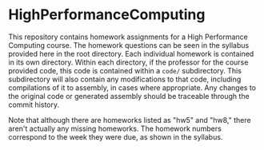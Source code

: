 # HighPerformanceComputing
This repository contains homework assignments for a High Performance Computing course. The homework questions can be seen
in the syllabus provided here in the root directory. Each individual homework is contained in its own directory. Within each
directory, if the professor for the course provided code, this code is contained within a `code/` subdirectory. This subdirectory
will also contain any modifications to that code, including compilations of it to assembly, in cases where appropriate. Any
changes to the original code or generated assembly should be traceable through the commit history.

Note that although there are homeworks listed as "hw5" and "hw8," there aren't actually any missing homeworks. The homework
numbers correspond to the week they were due, as shown in the syllabus. 
